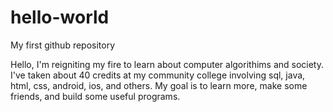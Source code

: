 # hello-world
My first github repository

Hello, I'm reigniting my fire to learn about computer algorithims and society. I've taken about 40 credits at my community college involving sql, java, html, css, android, ios, and others. My goal is to learn more, make some friends, and build some useful programs. 
